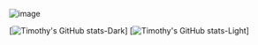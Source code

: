 ![image](https://user-images.githubusercontent.com/113961461/211631552-54b9f332-a8ff-4c80-8234-c446620f374d.png)

<!--
**huynhtk80/huynhtk80** is a ✨ _special_ ✨ repository because its `README.md` (this file) appears on your GitHub profile.

Here are some ideas to get you started:

- 🔭 I’m currently working on ...
- 🌱 I’m currently learning ...
- 👯 I’m looking to collaborate on ...
- 🤔 I’m looking for help with ...
- 💬 Ask me about ...
- 📫 How to reach me: ...
- 😄 Pronouns: ...
- ⚡ Fun fact: ...
-->


[![Timothy's GitHub stats-Dark](https://github-readme-stats.vercel.app/api?username=huynhtk80&show_icons=true&count_private=true&theme=dark#gh-dark-mode-only)]
[![Timothy's GitHub stats-Light](https://github-readme-stats.vercel.app/api?username=huynhtk80&show_icons=true&&count_private=truetheme=default#gh-light-mode-only)]
